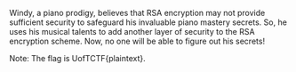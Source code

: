 Windy, a piano prodigy, believes that RSA encryption may not provide sufficient security to safeguard his invaluable piano mastery secrets. So, he uses his musical talents to add another layer of security to the RSA encryption scheme. Now, no one will be able to figure out his secrets!

Note: The flag is UofTCTF{plaintext}.
